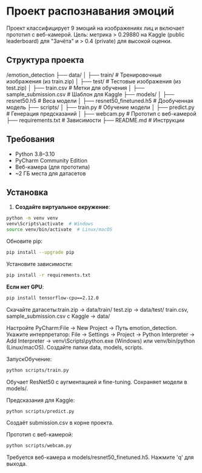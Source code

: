 # Проект распознавания эмоций

Проект классифицирует 9 эмоций на изображениях лиц и включает прототип с веб-камерой. Цель: метрика > 0.29880 на Kaggle (public leaderboard) для "Зачёта" и > 0.4 (private) для высокой оценки.

## Структура проекта

/emotion_detection
├── data/
│   ├── train/                # Тренировочные изображения (из train.zip)
│   ├── test/                 # Тестовые изображения (из test.zip)
│   ├── train.csv             # Метки для обучения
│   ├── sample_submission.csv # Шаблон для Kaggle
├── models/
│   ├── resnet50.h5           # Веса модели
│   ├── resnet50_finetuned.h5 # Дообученная модель
├── scripts/
│   ├── train.py              # Обучение модели
│   ├── predict.py            # Генерация предсказаний
│   ├── webcam.py             # Прототип с веб-камерой
├── requirements.txt          # Зависимости
├── README.md                # Инструкции

## Требования
- Python 3.8–3.10
- PyCharm Community Edition
- Веб-камера (для прототипа)
- ~2 ГБ места для датасетов

## Установка
1. **Создайте виртуальное окружение**:
```bash
python -m venv venv
venv\Scripts\activate  # Windows
source venv/bin/activate  # Linux/macOS
```
Обновите pip:
```bash
pip install --upgrade pip
```
Установите зависимости:
```bash
pip install -r requirements.txt
```
**Если нет GPU**:
```bash
pip install tensorflow-cpu==2.12.0
```

Скачайте датасеты:train.zip → data/train/
test.zip → data/test/
train.csv, sample_submission.csv с Kaggle → data/

Настройте PyCharm:File → New Project → Путь emotion_detection.
Укажите интерпретатор: File → Settings → Project → Python Interpreter → Add Interpreter → venv\Scripts\python.exe (Windows) или venv/bin/python (Linux/macOS).
Создайте папки data, models, scripts.

ЗапускОбучение:
```bash
python scripts/train.py
```
Обучает ResNet50 с аугментацией и fine-tuning.
Сохраняет модели в models/.

Предсказания для Kaggle:
```bash
python scripts/predict.py
```
Создаёт submission.csv в корне проекта.

Прототип с веб-камерой:
```bash
python scripts/webcam.py
```
Требуется веб-камера и models/resnet50_finetuned.h5.
Нажмите 'q' для выхода.

